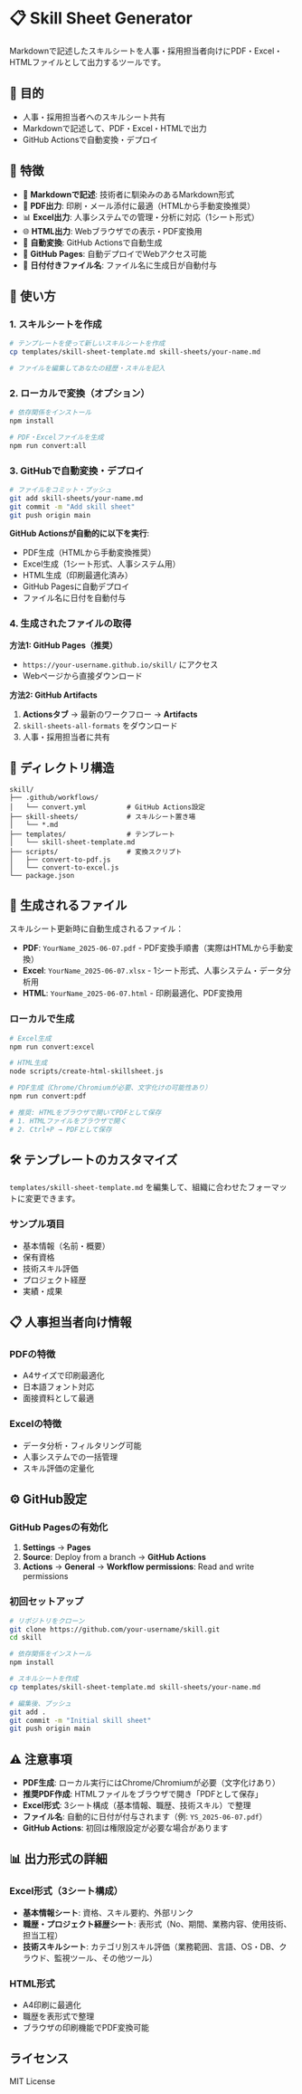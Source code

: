 # 📋 Skill Sheet Generator

Markdownで記述したスキルシートを人事・採用担当者向けにPDF・Excel・HTMLファイルとして出力するツールです。

## 🎯 目的

- 人事・採用担当者へのスキルシート共有
- Markdownで記述して、PDF・Excel・HTMLで出力
- GitHub Actionsで自動変換・デプロイ

## 🌟 特徴

- 📝 **Markdownで記述**: 技術者に馴染みのあるMarkdown形式
- 📄 **PDF出力**: 印刷・メール添付に最適（HTMLから手動変換推奨）
- 📊 **Excel出力**: 人事システムでの管理・分析に対応（1シート形式）
- 🌐 **HTML出力**: Webブラウザでの表示・PDF変換用
- 🔄 **自動変換**: GitHub Actionsで自動生成
- 🚀 **GitHub Pages**: 自動デプロイでWebアクセス可能
- 📅 **日付付きファイル名**: ファイル名に生成日が自動付与

## 🚀 使い方

### 1. スキルシートを作成

```bash
# テンプレートを使って新しいスキルシートを作成
cp templates/skill-sheet-template.md skill-sheets/your-name.md

# ファイルを編集してあなたの経歴・スキルを記入
```

### 2. ローカルで変換（オプション）

```bash
# 依存関係をインストール
npm install

# PDF・Excelファイルを生成
npm run convert:all
```

### 3. GitHubで自動変換・デプロイ

```bash
# ファイルをコミット・プッシュ
git add skill-sheets/your-name.md
git commit -m "Add skill sheet"
git push origin main
```

**GitHub Actionsが自動的に以下を実行**:
- PDF生成（HTMLから手動変換推奨）
- Excel生成（1シート形式、人事システム用）
- HTML生成（印刷最適化済み）
- GitHub Pagesに自動デプロイ
- ファイル名に日付を自動付与

### 4. 生成されたファイルの取得

**方法1: GitHub Pages（推奨）**
- `https://your-username.github.io/skill/` にアクセス
- Webページから直接ダウンロード

**方法2: GitHub Artifacts**
1. **Actionsタブ** → 最新のワークフロー → **Artifacts**
2. `skill-sheets-all-formats` をダウンロード
3. 人事・採用担当者に共有

## 📁 ディレクトリ構造

```
skill/
├── .github/workflows/
│   └── convert.yml          # GitHub Actions設定
├── skill-sheets/            # スキルシート置き場
│   └── *.md
├── templates/               # テンプレート
│   └── skill-sheet-template.md
├── scripts/                 # 変換スクリプト
│   ├── convert-to-pdf.js
│   └── convert-to-excel.js
└── package.json
```

## 📄 生成されるファイル

スキルシート更新時に自動生成されるファイル：

- **PDF**: `YourName_2025-06-07.pdf` - PDF変換手順書（実際はHTMLから手動変換）
- **Excel**: `YourName_2025-06-07.xlsx` - 1シート形式、人事システム・データ分析用
- **HTML**: `YourName_2025-06-07.html` - 印刷最適化、PDF変換用

### ローカルで生成

```bash
# Excel生成
npm run convert:excel

# HTML生成
node scripts/create-html-skillsheet.js

# PDF生成（Chrome/Chromiumが必要、文字化けの可能性あり）
npm run convert:pdf

# 推奨: HTMLをブラウザで開いてPDFとして保存
# 1. HTMLファイルをブラウザで開く
# 2. Ctrl+P → PDFとして保存
```

## 🛠️ テンプレートのカスタマイズ

`templates/skill-sheet-template.md` を編集して、組織に合わせたフォーマットに変更できます。

### サンプル項目

- 基本情報（名前・概要）
- 保有資格
- 技術スキル評価
- プロジェクト経歴
- 実績・成果

## 📋 人事担当者向け情報

### PDFの特徴
- A4サイズで印刷最適化
- 日本語フォント対応
- 面接資料として最適

### Excelの特徴  
- データ分析・フィルタリング可能
- 人事システムでの一括管理
- スキル評価の定量化

## ⚙️ GitHub設定

### GitHub Pagesの有効化

1. **Settings** → **Pages** 
2. **Source**: Deploy from a branch → **GitHub Actions**
3. **Actions** → **General** → **Workflow permissions**: Read and write permissions

### 初回セットアップ

```bash
# リポジトリをクローン
git clone https://github.com/your-username/skill.git
cd skill

# 依存関係をインストール
npm install

# スキルシートを作成
cp templates/skill-sheet-template.md skill-sheets/your-name.md

# 編集後、プッシュ
git add .
git commit -m "Initial skill sheet"
git push origin main
```

## ⚠️ 注意事項

- **PDF生成**: ローカル実行にはChrome/Chromiumが必要（文字化けあり）
- **推奨PDF作成**: HTMLファイルをブラウザで開き「PDFとして保存」
- **Excel形式**: 3シート構成（基本情報、職歴、技術スキル）で整理
- **ファイル名**: 自動的に日付が付与されます（例: `YS_2025-06-07.pdf`）
- **GitHub Actions**: 初回は権限設定が必要な場合があります

## 📊 出力形式の詳細

### Excel形式（3シート構成）
- **基本情報シート**: 資格、スキル要約、外部リンク
- **職歴・プロジェクト経歴シート**: 表形式（No、期間、業務内容、使用技術、担当工程）
- **技術スキルシート**: カテゴリ別スキル評価（業務範囲、言語、OS・DB、クラウド、監視ツール、その他ツール）

### HTML形式
- A4印刷に最適化
- 職歴を表形式で整理
- ブラウザの印刷機能でPDF変換可能

## ライセンス

MIT License